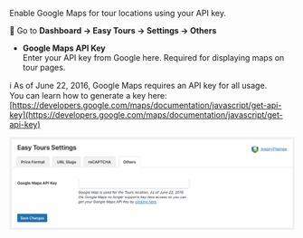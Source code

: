 Enable Google Maps for tour locations using your API key.

🔹 Go to **Dashboard → Easy Tours → Settings → Others**

- **Google Maps API Key**  
  Enter your API key from Google here. Required for displaying maps on tour pages.

ℹ️ As of June 22, 2016, Google Maps requires an API key for all usage.  
You can learn how to generate a key here:  
[https://developers.google.com/maps/documentation/javascript/get-api-key](https://developers.google.com/maps/documentation/javascript/get-api-key)

![Google Maps API Settings](../../img/tour-google-map-api.png)